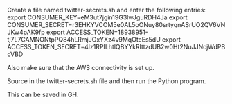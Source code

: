 Create a file named twitter-secrets.sh and enter the following entries:
export CONSUMER_KEY=eM3ut7jgin19G3lwJguRDH4Ja
export CONSUMER_SECRET=r3EHKYVCOM5e0AL5oONuy80srtyqnASrUO2QV6VNJKw4pAK9fp
export ACCESS_TOKEN=18938951-tj7L7CAMNONtpPQ84hLRmjJOxYXz4v9MqOteEs5dU
export ACCESS_TOKEN_SECRET=4lz1RPILhtlQBYYkRlttzdUB2w0Ht2NuJJNcjWdPBcVBD

Also make sure that the AWS connectivity is set up.

Source in the twitter-secrets.sh file and then run the Python program.

This can be saved in GH.
